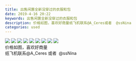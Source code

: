 ```yaml
---
title: 出售闲置全新没穿过的衣服和包
date: 2019-4-16 20:22
keywords: 出售闲置全新没穿过的衣服和包
description: 价格如图，喜欢好商量纸飞机联系@A_Ceres或者  @ssNina
categories: used
---
```

<td class="t_f" id="postmessage_3521228">


<img aid="1142894" data-cf-modified-b06e1c50500f17a684062848-="" file="data/attachment/forum/201904/16/202042gyal8cl841eqj24e.jpg.thumb.jpg" id="aimg_1142894" inpost="1" onclick="" onmouseover="" src="http://www.flw.ph/data/attachment/forum/201904/16/202042gyal8cl841eqj24e.jpg" style="cursor:pointer" zoomfile="data/attachment/forum/201904/16/202042gyal8cl841eqj24e.jpg"/>



<img aid="1142893" data-cf-modified-b06e1c50500f17a684062848-="" file="data/attachment/forum/201904/16/202041sm3om6ors66r36m7.jpg.thumb.jpg" id="aimg_1142893" inpost="1" onclick="" onmouseover="" src="http://www.flw.ph/data/attachment/forum/201904/16/202041sm3om6ors66r36m7.jpg" style="cursor:pointer" zoomfile="data/attachment/forum/201904/16/202041sm3om6ors66r36m7.jpg"/>



<img aid="1142892" data-cf-modified-b06e1c50500f17a684062848-="" file="data/attachment/forum/201904/16/202040rzc222g2dyd0iz3z.jpg.thumb.jpg" id="aimg_1142892" inpost="1" onclick="" onmouseover="" src="http://www.flw.ph/data/attachment/forum/201904/16/202040rzc222g2dyd0iz3z.jpg" style="cursor:pointer" zoomfile="data/attachment/forum/201904/16/202040rzc222g2dyd0iz3z.jpg"/>



<img aid="1142891" data-cf-modified-b06e1c50500f17a684062848-="" file="data/attachment/forum/201904/16/202039bqm72xs3qqk3jc0q.jpg.thumb.jpg" id="aimg_1142891" inpost="1" onclick="" onmouseover="" src="http://www.flw.ph/data/attachment/forum/201904/16/202039bqm72xs3qqk3jc0q.jpg" style="cursor:pointer" zoomfile="data/attachment/forum/201904/16/202039bqm72xs3qqk3jc0q.jpg"/>



<img aid="1142890" data-cf-modified-b06e1c50500f17a684062848-="" file="data/attachment/forum/201904/16/202039dasb9dtqe5fuds33.jpg.thumb.jpg" id="aimg_1142890" inpost="1" onclick="" onmouseover="" src="http://www.flw.ph/data/attachment/forum/201904/16/202039dasb9dtqe5fuds33.jpg" style="cursor:pointer" zoomfile="data/attachment/forum/201904/16/202039dasb9dtqe5fuds33.jpg"/>



<img aid="1142889" data-cf-modified-b06e1c50500f17a684062848-="" file="data/attachment/forum/201904/16/202038mkkffzbzbkp8fmpf.jpg.thumb.jpg" id="aimg_1142889" inpost="1" onclick="" onmouseover="" src="http://www.flw.ph/data/attachment/forum/201904/16/202038mkkffzbzbkp8fmpf.jpg" style="cursor:pointer" zoomfile="data/attachment/forum/201904/16/202038mkkffzbzbkp8fmpf.jpg"/>



<img aid="1142897" data-cf-modified-b06e1c50500f17a684062848-="" file="data/attachment/forum/201904/16/202109ezupc9bwhau5wh7w.jpg.thumb.jpg" id="aimg_1142897" inpost="1" onclick="" onmouseover="" src="http://www.flw.ph/data/attachment/forum/201904/16/202109ezupc9bwhau5wh7w.jpg" style="cursor:pointer" zoomfile="data/attachment/forum/201904/16/202109ezupc9bwhau5wh7w.jpg"/>



<img aid="1142896" data-cf-modified-b06e1c50500f17a684062848-="" file="data/attachment/forum/201904/16/202109wmzlk1syhiy6bm1l.jpg.thumb.jpg" id="aimg_1142896" inpost="1" onclick="" onmouseover="" src="http://www.flw.ph/data/attachment/forum/201904/16/202109wmzlk1syhiy6bm1l.jpg" style="cursor:pointer" zoomfile="data/attachment/forum/201904/16/202109wmzlk1syhiy6bm1l.jpg"/>



<img aid="1142895" data-cf-modified-b06e1c50500f17a684062848-="" file="data/attachment/forum/201904/16/202108g9hjx8w6cim62ict.jpg.thumb.jpg" id="aimg_1142895" inpost="1" onclick="" onmouseover="" src="http://www.flw.ph/data/attachment/forum/201904/16/202108g9hjx8w6cim62ict.jpg" style="cursor:pointer" zoomfile="data/attachment/forum/201904/16/202108g9hjx8w6cim62ict.jpg"/>


<br/>
价格如图，喜欢好商量<br/>
纸飞机联系@A_Ceres 或者  @ssNina<br/>
</td>

